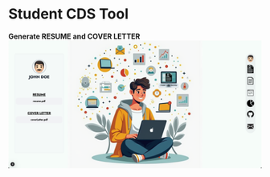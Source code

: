 # Student CDS Tool

**Generate RESUME and COVER LETTER**
![preview image](/client/public/images/preview.png)
